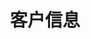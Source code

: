 ---
title: "客户信息"
draft: false
# page title background image
# bg_image: "images/backgrounds/page-title.jpg"
# meta description
description : ""
pagenumber: "4"
---